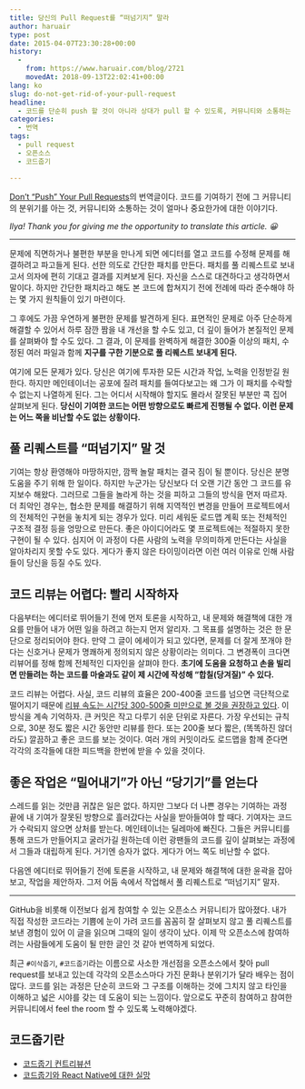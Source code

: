 ```yaml
---
title: 당신의 Pull Request를 “떠넘기지” 말라
author: haruair
type: post
date: 2015-04-07T23:30:28+00:00
history:
  - 
    from: https://www.haruair.com/blog/2721
    movedAt: 2018-09-13T22:02:41+00:00
lang: ko
slug: do-not-get-rid-of-your-pull-request
headline:
  - 코드를 단순히 push 할 것이 아니라 상대가 pull 할 수 있도록, 커뮤니티와 소통하는 방법. 번역글.
categories:
  - 번역
tags:
  - pull request
  - 오픈소스
  - 코드줍기

---
```

[Don&#8217;t &#8220;Push&#8221; Your Pull Requests][1]의 번역글이다. 코드를 기여하기 전에 그 커뮤니티의 분위기를 아는 것, 커뮤니티와 소통하는 것이 얼마나 중요한가에 대한 이야기다.

_Ilya! Thank you for giving me the opportunity to translate this article. 😀_

* * *

문제에 직면하거나 불편한 부분을 만나게 되면 에디터를 열고 코드를 수정해 문제를 해결하려고 파고들게 된다. 선한 의도로 간단한 패치를 만든다. 패치를 풀 리퀘스트로 보내고서 의자에 편히 기대고 결과를 지켜보게 된다. 자신을 스스로 대견하다고 생각하면서 말이다. 하지만 간단한 패치라고 해도 본 코드에 합쳐지기 전에 전례에 따라 준수해야 하는 몇 가지 원칙들이 있기 마련이다.

그 후에도 가끔 우연하게 불편한 문제를 발견하게 된다. 표면적인 문제로 아주 단순하게 해결할 수 있어서 하루 잠깐 짬을 내 개선을 할 수도 있고, 더 깊이 들어가 본질적인 문제를 살펴봐야 할 수도 있다. 그 결과, 이 문제를 완벽하게 해결한 300줄 이상의 패치, 수정된 여러 파일과 함께 **지구를 구한 기분으로 풀 리퀘스트 보내게 된다.**

여기에 모든 문제가 있다. 당신은 여기에 투자한 모든 시간과 작업, 노력을 인정받길 원한다. 하지만 메인테이너는 공포에 질려 패치를 들여다보고는 왜 그가 이 패치를 수락할 수 없는지 나열하게 된다. 그는 어디서 시작해야 할지도 몰라서 잘못된 부분만 콕 집어 살펴보게 된다. **당신이 기여한 코드는 어떤 방향으로도 빠르게 진행될 수 없다. 이런 문제는 어느 쪽을 비난할 수도 없는 상황이다.**

## 풀 리퀘스트를 &#8220;떠넘기지&#8221; 말 것

기여는 항상 환영해야 마땅하지만, 깜짝 놀랄 패치는 결국 짐이 될 뿐이다. 당신은 분명 도움을 주기 위해 한 일이다. 하지만 누군가는 당신보다 더 오랜 기간 동안 그 코드를 유지보수 해왔다. 그러므로 그들을 놀라게 하는 것을 피하고 그들의 방식을 먼저 따르자. 더 최악인 경우는, 협소한 문제를 해결하기 위해 지역적인 변경을 만들어 프로젝트에서의 전체적인 구현을 놓치게 되는 경우가 있다. 미리 세워둔 로드맵 계획 또는 전체적인 구조적 결정 등을 엉망으로 만든다. 좋은 아이디어라도 몇 프로젝트에는 적절하지 못한 구현이 될 수 있다. 심지어 이 과정이 다른 사람의 노력을 무의미하게 만든다는 사실을 알아차리지 못할 수도 있다. 게다가 좋지 않은 타이밍이라면 이런 여러 이유로 인해 사람들이 당신을 등질 수도 있다.

## 코드 리뷰는 어렵다: 빨리 시작하자

다음부터는 에디터로 뛰어들기 전에 먼저 토론을 시작하고, 내 문제와 해결책에 대한 개요를 만들어 내가 어떤 일을 하려고 하는지 먼저 알리자. 그 목표를 설명하는 것은 한 문단으로 정리되어야 한다. 만약 그 글이 에세이가 되고 있다면, 문제를 더 잘게 쪼개야 한다는 신호거나 문제가 명쾌하게 정의되지 않은 상황이라는 의미다. 그 변경폭이 크다면 리뷰어를 정해 함께 전체적인 디자인을 살펴야 한다. **초기에 도움을 요청하고 손을 빌리면 만들려는 하는 코드를 마술과도 같이 제 시간에 작성해 &#8220;합칠(당겨질)&#8221; 수 있다.**

코드 리뷰는 어렵다. 사실, 코드 리뷰의 효율은 200-400줄 코드를 넘으면 극단적으로 떨어지기 때문에 [리뷰 속도는 시간당 300-500줄 미만으로 볼 것을 권장하고 있다][2]. 이 방식을 계속 기억하자. 큰 커밋은 작고 다루기 쉬운 단위로 자른다. 가장 우선되는 규칙으로, 30분 정도 짧은 시간 동안만 리뷰를 한다. 또는 200줄 보다 짧은, (똑똑하진 않더라도) 깔끔하고 좋은 코드를 보는 것이다. 여러 개의 커밋이라도 로드맵을 함께 준다면 각각의 조각들에 대한 피드백을 한번에 받을 수 있을 것이다.

## 좋은 작업은 &#8220;밀어내기&#8221;가 아닌 &#8220;당기기&#8221;를 얻는다

스레드를 읽는 것만큼 귀찮은 일은 없다. 하지만 그보다 더 나쁜 경우는 기여하는 과정 끝에 내 기여가 잘못된 방향으로 흘러갔다는 사실을 받아들여야 할 때다. 기여자는 코드가 수락되지 않으면 상처를 받는다. 메인테이너는 딜레마에 빠진다. 그들은 커뮤니티를 통해 코드가 만들어지고 굴러가길 원하는데 이런 광팬들의 코드를 깊이 살펴보는 과정에서 그들과 대립하게 된다. 거기엔 승자가 없다. 게다가 어느 쪽도 비난할 수 없다.

다음엔 에디터로 뛰어들기 전에 토론을 시작하고, 내 문제와 해결책에 대한 윤곽을 잡아보고, 작업을 제안하자. 그저 어둠 속에서 작업해서 풀 리퀘스트로 &#8220;떠넘기지&#8221; 말자.

* * *

GitHub을 비롯해 이전보다 쉽게 참여할 수 있는 오픈소스 커뮤니티가 많아졌다. 내가 직접 작성한 코드라는 기쁨에 눈이 가려 코드를 꼼꼼히 잘 살펴보지 않고 풀 리퀘스트를 보낸 경험이 있어 이 글을 읽으며 그때의 일이 생각이 났다. 이제 막 오픈소스에 참여하려는 사람들에게 도움이 될 만한 글인 것 같아 번역하게 되었다.

최근 `#이삭줍기`, `#코드줍기`라는 이름으로 사소한 개선점을 오픈소스에서 찾아 pull request를 보내고 있는데 각각의 오픈소스마다 가진 문화나 분위기가 달라 배우는 점이 많다. 코드를 읽는 과정은 단순히 코드와 그 구조를 이해하는 것에 그치지 않고 타인을 이해하고 넓은 시야를 갖는 데 도움이 되는 느낌이다. 앞으로도 꾸준히 참여하고 참여한 커뮤니티에서 feel the room 할 수 있도록 노력해야겠다.

## 코드줍기란

  * [코드줍기 컨트리뷰션][3]
  * [코드줍기와 React Native에 대한 실망][4]

 [1]: https://www.igvita.com/2011/12/19/dont-push-your-pull-requests/
 [2]: http://smartbear.com/SmartBear/media/pdfs/11_Best_Practices_for_Peer_Code_Review.pdf
 [3]: http://slides.com/krazyeom/381739
 [4]: http://www.appilogue.kr/2844566

